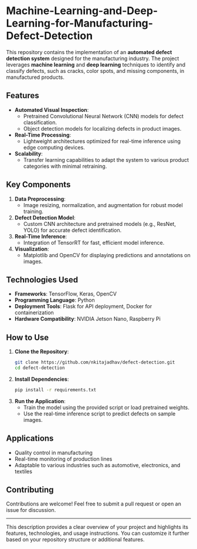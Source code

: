 # Machine-Learning-and-Deep-Learning-for-Manufacturing-Defect-Detection
This repository contains the implementation of an **automated defect detection system** designed for the manufacturing industry. The project leverages **machine learning** and **deep learning** techniques to identify and classify defects, such as cracks, color spots, and missing components, in manufactured products.

## **Features**
- **Automated Visual Inspection**:
  - Pretrained Convolutional Neural Network (CNN) models for defect classification.
  - Object detection models for localizing defects in product images.
- **Real-Time Processing**:
  - Lightweight architectures optimized for real-time inference using edge computing devices.
- **Scalability**:
  - Transfer learning capabilities to adapt the system to various product categories with minimal retraining.

## **Key Components**
1. **Data Preprocessing**:
   - Image resizing, normalization, and augmentation for robust model training.
2. **Defect Detection Model**:
   - Custom CNN architecture and pretrained models (e.g., ResNet, YOLO) for accurate defect identification.
3. **Real-Time Inference**:
   - Integration of TensorRT for fast, efficient model inference.
4. **Visualization**:
   - Matplotlib and OpenCV for displaying predictions and annotations on images.

## **Technologies Used**
- **Frameworks**: TensorFlow, Keras, OpenCV
- **Programming Language**: Python
- **Deployment Tools**: Flask for API deployment, Docker for containerization
- **Hardware Compatibility**: NVIDIA Jetson Nano, Raspberry Pi

## **How to Use**
1. **Clone the Repository**:
   ```bash
   git clone https://github.com/nkitajadhav/defect-detection.git
   cd defect-detection
   ```
2. **Install Dependencies**:
   ```bash
   pip install -r requirements.txt
   ```
3. **Run the Application**:
   - Train the model using the provided script or load pretrained weights.
   - Use the real-time inference script to predict defects on sample images.

## **Applications**
- Quality control in manufacturing
- Real-time monitoring of production lines
- Adaptable to various industries such as automotive, electronics, and textiles

## **Contributing**
Contributions are welcome! Feel free to submit a pull request or open an issue for discussion.

---

This description provides a clear overview of your project and highlights its features, technologies, and usage instructions. You can customize it further based on your repository structure or additional features.
